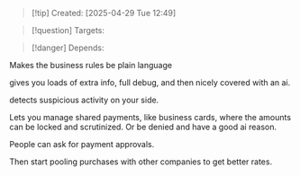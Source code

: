 
>[!tip] Created: [2025-04-29 Tue 12:49]

>[!question] Targets: 

>[!danger] Depends: 

Makes the business rules be plain language

gives you loads of extra info, full debug, and then nicely covered with an ai.

detects suspicious activity on your side.

Lets you manage shared payments, like business cards, where the amounts can be locked and scrutinized.  Or be denied and have a good ai reason.

People can ask for payment approvals.

Then start pooling purchases with other companies to get better rates.